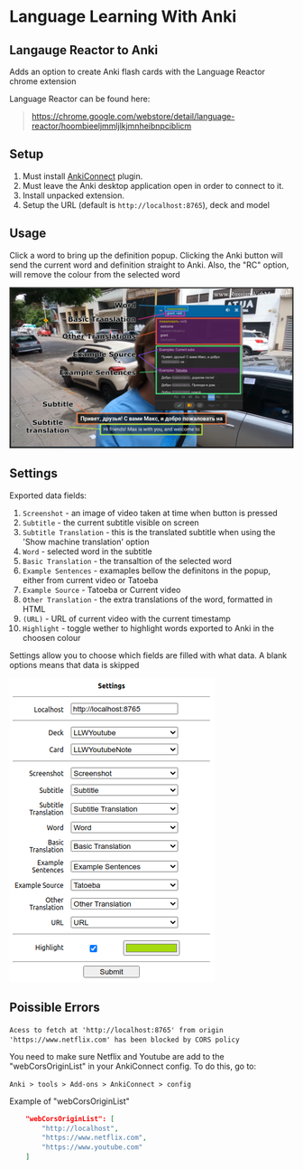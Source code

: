 # Language Learning With Anki

## Langauge Reactor to Anki

Adds an option to create Anki flash cards with the Language Reactor chrome extension

Language Reactor can be found here:
> https://chrome.google.com/webstore/detail/language-reactor/hoombieeljmmljlkjmnheibnpciblicm


## Setup

1) Must install [AnkiConnect](https://ankiweb.net/shared/info/2055492159) plugin.
2) Must leave the Anki desktop application open in order to connect to it.
3) Install unpacked extension.
4) Setup the URL (default is `http://localhost:8765`), deck and model

## Usage

Click a word to bring up the definition popup.
Clicking the Anki button will send the current word and definition straight to Anki.
Also, the "RC" option, will remove the colour from the selected word

![bubble-screenshot](https://raw.githubusercontent.com/ClearlyKyle/Language-Learning-With-Anki/master/screenshots/popup.PNG)

## Settings

Exported data fields:

 1) `Screenshot` - an image of video taken at time when button is pressed
 2) `Subtitle` - the current subtitle visible on screen
 3) `Subtitle Translation` - this is the translated subtitle when using the 'Show machine translation' option
 4) `Word` - selected word in the subtitle
 5) `Basic Translation` - the transaltion of the selected word
 6) `Example Sentences` - examaples bellow the definitons in the popup, either from current video or Tatoeba
 7) `Example Source`  - Tatoeba or Current video
 8) `Other Translation` - the extra translations of the word, formatted in HTML
 9) `(URL)` - URL of current video with the current timestamp
 10) `Highlight` - toggle wether to highlight words exported to Anki in the choosen colour

Settings allow you to choose which fields are filled with what data. A blank options means that data is skipped

![options-screenshot](https://raw.githubusercontent.com/ClearlyKyle/Language-Learning-With-Anki/master/screenshots/settings.png)

## Poissible Errors

`Acess to fetch at 'http://localhost:8765' from origin 'https://www.netflix.com' has been blocked by CORS policy`

You need to make sure Netflix and Youtube are add to the "webCorsOriginList" in your AnkiConnect config. To do this, go to:

`Anki > tools > Add-ons > AnkiConnect > config`

Example of "webCorsOriginList"
```json
    "webCorsOriginList": [
        "http://localhost",
        "https://www.netflix.com",
        "https://www.youtube.com"
    ]
```